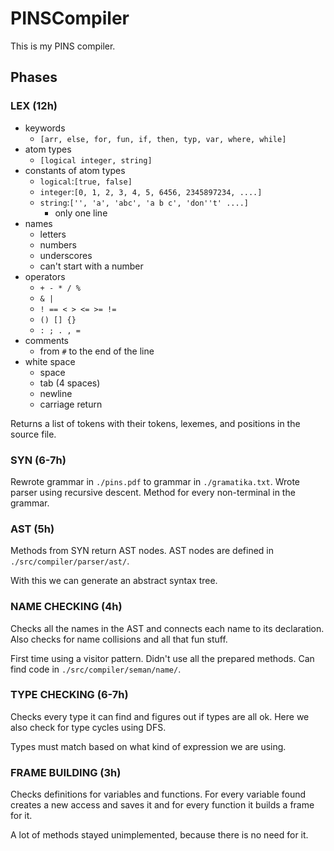 # PINSCompiler
This is my PINS compiler.

## Phases
### LEX (12h)
- keywords
  - `[arr, else, for, fun, if, then, typ, var, where, while]`
- atom types
  - `[logical integer, string]`
- constants of atom types
  - `logical`:`[true, false]`
  - `integer`:`[0, 1, 2, 3, 4, 5, 6456, 2345897234, ....]`
  - `string`:`['', 'a', 'abc', 'a b c', 'don''t' ....]`
    - only one line
- names
  - letters
  - numbers
  - underscores
  - can't start with a number
- operators
  - `+ - * / %`
  - `& |`
  - `! == < > <= >= !=`
  - `() [] {}`
  - `: ; . , =`
- comments
  - from `#` to the end of the line
- white space
  - space
  - tab (4 spaces)
  - newline
  - carriage return

Returns a list of tokens with their tokens, lexemes,
and positions in the source file.

### SYN (6-7h)
Rewrote grammar in `./pins.pdf` to grammar in `./gramatika.txt`.
Wrote parser using recursive descent. Method for every
non-terminal in the grammar.

### AST (5h)
Methods from SYN return AST nodes. AST nodes are
defined in `./src/compiler/parser/ast/`.

With this we can generate an abstract syntax tree.

### NAME CHECKING (4h)
Checks all the names in the AST and connects each name to its
declaration. Also checks for name collisions and all that fun
stuff.

First time using a visitor pattern. Didn't use all the prepared
methods. Can find code in `./src/compiler/seman/name/`.

### TYPE CHECKING (6-7h)
Checks every type it can find and figures out if types are all ok.
Here we also check for type cycles using DFS. 

Types must match based on what kind of expression we are using.

### FRAME BUILDING (3h)
Checks definitions for variables and functions. For every variable
found creates a new access and saves it and for every function it
builds a frame for it.

A lot of methods stayed unimplemented, because there is no need for it.